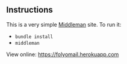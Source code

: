 ## Instructions

This is a very simple [Middleman](http://middlemanapp.com) site. To run it:

- `bundle install`
- `middleman`

View online: https://folyomail.herokuapp.com